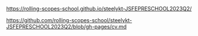 https://rolling-scopes-school.github.io/steelykt-JSFEPRESCHOOL2023Q2/

https://github.com/rolling-scopes-school/steelykt-JSFEPRESCHOOL2023Q2/blob/gh-pages/cv.md
